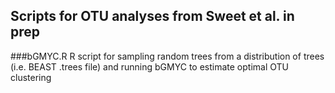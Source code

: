 ## Scripts for OTU analyses from Sweet et al. in prep
###bGMYC.R
R script for sampling random trees from a distribution of trees (i.e. BEAST .trees file) and running bGMYC to estimate optimal OTU clustering
